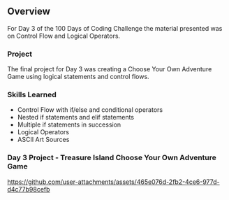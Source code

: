 ## Overview

For Day 3 of the 100 Days of Coding Challenge the material presented was on Control Flow and Logical Operators.

### Project

The final project for Day 3 was creating a Choose Your Own Adventure Game using logical statements and control flows. 

### Skills Learned
* Control Flow with if/else and conditional operators
* Nested if statements and elif statements
* Multiple if statements in succession
* Logical Operators
* ASCII Art Sources 

### Day 3 Project - Treasure Island Choose Your Own Adventure Game



https://github.com/user-attachments/assets/465e076d-2fb2-4ce6-977d-d4c77b98cefb

